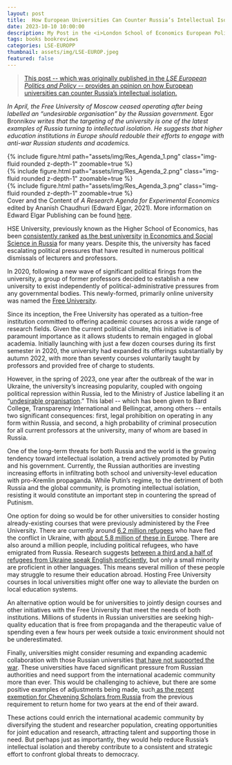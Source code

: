 ```yaml
---
layout: post
title:  How European Universities Can Counter Russia’s Intellectual Isolation
date: 2023-10-10 10:00:00
description: My Post in the <i>London School of Economics European Politics and Policy</i>
tags: books bookreviews
categories: LSE-EUROPP
thumbnail: assets/img/LSE-EUROP.jpeg
featured: false
---
```


> <a href="https://blogs.lse.ac.uk/europpblog/2023/10/10/how-european-universities-can-counter-russias-intellectual-isolation/">This post --
> which was originally published in the <i>LSE European Politics and Policy</i> -- provides
> an opinion on how European universities can counter Russia’s intellectual isolation.</a>


_In April, the Free University of Moscow ceased operating after being labelled an “undesirable organisation” 
by the Russian government._ Egor Bronnikov _writes that the targeting of the university is one of the latest 
examples of Russia turning to intellectual isolation. He suggests that higher education institutions in Europe 
should redouble their efforts to engage with anti-war Russian students and academics._



<div class="row mt-3">
    <div class="col-sm mt-3 mt-md-0">
        {% include figure.html path="assets/img/Res_Agenda_1.png" class="img-fluid rounded z-depth-1" zoomable=true %}
    </div>
    <div class="col-sm mt-3 mt-md-0">
        {% include figure.html path="assets/img/Res_Agenda_2.png" class="img-fluid rounded z-depth-1" zoomable=true %}
    </div>
    <div class="col-sm mt-3 mt-md-0">
        {% include figure.html path="assets/img/Res_Agenda_3.png" class="img-fluid rounded z-depth-1" zoomable=true %}
    </div>
</div>
<div class="caption">
    Cover and the Content of <i>A Research Agenda for Experimental Economics</i> edited by Ananish Chaudhuri (Edward Elgar, 2021). More information on Edward Elgar Publishing can be found <a href="https://www.e-elgar.com/shop/gbp/a-research-agenda-for-experimental-economics-9781789909845.html">here</a>.
</div>




HSE University, previously known as the Higher School of Economics, 
has been [consistently ranked](https://www.topuniversities.com/university-rankings/university-subject-rankings/2022/economics-econometrics?&countries=ru) 
[as the best university](https://www.shanghairanking.com/rankings/gras/2022/RS0501)
[in Economics and Social Science in Russia](https://www.usnews.com/education/best-global-universities/search?region=europe&country=russia&subject=economics-business)
for many years. 
Despite this, the university 
has faced escalating political pressures that have resulted 
in numerous political dismissals of lecturers and professors.

In 2020, following a new wave of significant political firings from 
the university, a group of former professors decided to establish 
a new university to exist independently of political-administrative 
pressures from any governmental bodies. This newly-formed, 
primarily online university was named the [Free University](https://freemoscow.university/?lang=en).

Since its inception, the Free University has operated as a tuition-free 
institution committed to offering academic courses across a wide range of 
research fields. Given the current political climate, this initiative is 
of paramount importance as it allows students to remain engaged in 
global academia. Initially launching with just a few dozen courses 
during its first semester in 2020, the university had expanded its 
offerings substantially by autumn 2022, with more than seventy courses 
voluntarily taught by professors and provided free of charge to students.

However, in the spring of 2023, one year after the outbreak of the war 
in Ukraine, the university’s increasing popularity, coupled with ongoing 
political repression within Russia, led to the Ministry of Justice 
labelling it an “[undesirable organisation](https://www.timeshighereducation.com/news/moscows-free-university-branded-undesirable-kremlin-closes-doors).”
This label -- which has 
been given to Bard College, Transparency International and Bellingcat, 
among others -- entails two significant consequences: first, 
legal prohibition on operating in any form within Russia, and second, 
a high probability of criminal prosecution for all current professors 
at the university, many of whom are based in Russia.

One of the long-term threats for both Russia and the world is the growing 
tendency toward intellectual isolation, a trend actively promoted by Putin 
and his government. Currently, the Russian authorities are investing 
increasing efforts in infiltrating both school and university-level 
education with pro-Kremlin propaganda. While Putin’s regime, 
to the detriment of both Russia and the global community, is promoting 
intellectual isolation, resisting it would constitute an important step 
in countering the spread of Putinism.

One option for doing so would be for other universities to consider 
hosting already-existing courses that were previously administered by 
the Free University. There are currently around [6.2 million refugees](https://data.unhcr.org/en/situations/ukraine) 
who have fled the conflict in Ukraine, with [about 5.8 million of these in Europe](https://data.unhcr.org/en/situations/ukraine). 
There are also around a million people, including political refugees, 
who have emigrated from Russia. Research suggests [between a third and a 
half of refugees from Ukraine speak English proficiently](https://www.oecd.org/ukraine-hub/policy-responses/what-we-know-about-the-skills-and-early-labour-market-outcomes-of-refugees-from-ukraine-c7e694aa/), but only a 
small minority are proficient in other languages. This means several 
million of these people may struggle to resume their education abroad. 
Hosting Free University courses in local universities might offer one 
way to alleviate the burden on local education systems.

An alternative option would be for universities to jointly design 
courses and other initiatives with the Free University that meet 
the needs of both institutions. Millions of students in Russian 
universities are seeking high-quality education that is free from 
propaganda and the therapeutic value of spending even a few hours 
per week outside a toxic environment should not be underestimated.

Finally, universities might consider resuming and expanding academic 
collaboration with those Russian universities [that have not supported 
the war](https://www.eua.eu/news/842:eua-suspends-membership-of-12-russian-universities-following-statement-by-university-leaders.html?utm_source=twitter&utm_medium=social&utm_campaign=social-twitter-07-03-2022). These universities have faced significant pressure from 
Russian authorities and need support from the international 
academic community more than ever. This would be challenging 
to achieve, but there are some positive examples of adjustments 
being made, such[ as the recent exemption for Chevening Scholars 
from Russia](https://www.chevening.org/scholarship/russia/) from the previous requirement to return home for 
two years at the end of their award.

These actions could enrich the international academic community 
by diversifying the student and researcher population, creating 
opportunities for joint education and research, attracting talent 
and supporting those in need. But perhaps just as importantly, 
they would help reduce Russia’s intellectual isolation and thereby 
contribute to a consistent and strategic effort to confront global 
threats to democracy.
